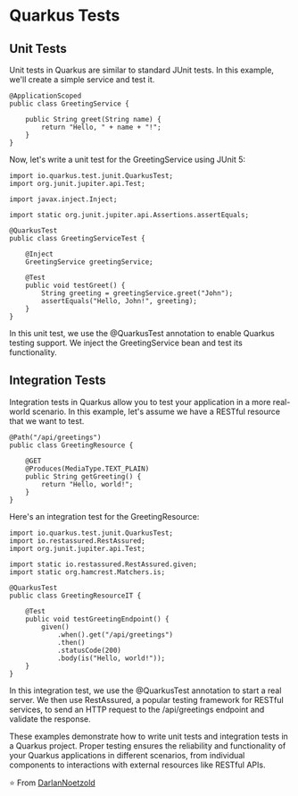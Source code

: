 # Quarkus Tests

## Unit Tests
Unit tests in Quarkus are similar to standard JUnit tests. In this example, we'll create a simple service and test it.

```
@ApplicationScoped
public class GreetingService {

    public String greet(String name) {
        return "Hello, " + name + "!";
    }
}
```
Now, let's write a unit test for the GreetingService using JUnit 5:

```
import io.quarkus.test.junit.QuarkusTest;
import org.junit.jupiter.api.Test;

import javax.inject.Inject;

import static org.junit.jupiter.api.Assertions.assertEquals;

@QuarkusTest
public class GreetingServiceTest {

    @Inject
    GreetingService greetingService;

    @Test
    public void testGreet() {
        String greeting = greetingService.greet("John");
        assertEquals("Hello, John!", greeting);
    }
}
```

In this unit test, we use the @QuarkusTest annotation to enable Quarkus testing support. We inject the GreetingService bean and test its functionality.

## Integration Tests
Integration tests in Quarkus allow you to test your application in a more real-world scenario. In this example, let's assume we have a RESTful resource that we want to test.

```
@Path("/api/greetings")
public class GreetingResource {

    @GET
    @Produces(MediaType.TEXT_PLAIN)
    public String getGreeting() {
        return "Hello, world!";
    }
}
```

Here's an integration test for the GreetingResource:

```
import io.quarkus.test.junit.QuarkusTest;
import io.restassured.RestAssured;
import org.junit.jupiter.api.Test;

import static io.restassured.RestAssured.given;
import static org.hamcrest.Matchers.is;

@QuarkusTest
public class GreetingResourceIT {

    @Test
    public void testGreetingEndpoint() {
        given()
            .when().get("/api/greetings")
            .then()
            .statusCode(200)
            .body(is("Hello, world!"));
    }
}
```

In this integration test, we use the @QuarkusTest annotation to start a real server. We then use RestAssured, a popular testing framework for RESTful services, to send an HTTP request to the /api/greetings endpoint and validate the response.

These examples demonstrate how to write unit tests and integration tests in a Quarkus project. Proper testing ensures the reliability and functionality of your Quarkus applications in different scenarios, from individual components to interactions with external resources like RESTful APIs.

⭐️ From [DarlanNoetzold](https://github.com/DarlanNoetzold)

